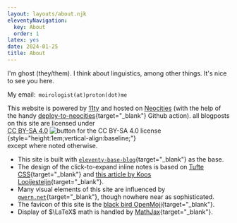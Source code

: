 ```yaml
---
layout: layouts/about.njk
eleventyNavigation:
  key: About
  order: 1
latex: yes
date: 2024-01-25
title: About
---
```


I'm ghost (they/them). I think about linguistics, among other things. It's nice to see you here.

My email:` moirologist(at)proton(dot)me`

This website is powered by <a href="https://www.11ty.dev" target="_blank">11ty</a> and hosted on <a href="https://neocities.org" target="_blank">Neocities</a> (with the help of the handy [deploy-to-neocities](https://github.com/bcomnes/deploy-to-neocities){target="_blank"} Github action). all blogposts on this site are licensed under <a href="http://creativecommons.org/licenses/by-sa/4.0/" target="_blank" style="display:inline-block; text-decoration:none;"><span style="text-decoration: underline dotted;">CC BY-SA 4.0</span><span>&nbsp;</span>![button for the CC BY-SA 4.0 license](/img/button/by-sa-88x31.png){style="height:1em;vertical-align:baseline;"}</a> except where noted otherwise.
* This site is built with [`eleventy-base-blog`](https://github.com/11ty/eleventy-base-blog){target="_blank"} as the base.
* The design of the click-to-expand inline notes is based on [Tufte CSS](https://edwardtufte.github.io/tufte-css){target="_blank"} and [this article by Koos Looijesteijn](https://www.kooslooijesteijn.net/blog/sidenotes-without-js){target="_blank"}.
* Many visual elements of this site are influenced by [`gwern.net`](https://gwern.net){target="_blank"}, though nowhere near as sophisticated.
* The favicon of this site is the [black bird OpenMoji](https://openmoji.org/library/emoji-1F426-200D-2B1B/){target="_blank"}.
* Display of $\LaTeX$ math is handled by [MathJax](https://www.mathjax.org/){target="_blank"}.

